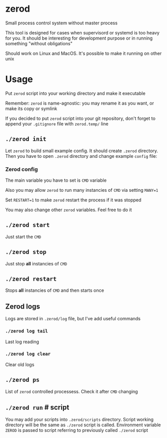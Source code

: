 # zerod

Small process control system without master process

This tool is designed for cases when supervisord or systemd is too heavy for you.
It should be interesting for development purpose or in running something
"without obligations"

Should work on Linux and MacOS. It's possible to make it running on other unix

# Usage

Put `zerod` script into your working directory and make it executable

Remember: `zerod` is name-agnostic: you may rename it as you want, or make
its copy or symlink

If you decided to put `zerod` script into your git repository, don't forget to
append your `.gitignore` file with `zerod.temp/` line

## `./zerod init`

Let `zerod` to build small example config. It should create `.zerod` directory.
Then you have to open `.zerod` directory and change example `config` file:

### Zerod config

The main variable you have to set is `CMD` variable

Also you may allow `zerod` to run many instancies of `CMD` via setting `MANY=1`

Set `RESTART=1` to make `zerod` restart the process if it was stopped

You may also change other `zerod` variables. Feel free to do it

## `./zerod start`

Just start the `CMD`

## `./zerod stop`

Just stop **all** instancies of `CMD`

## `./zerod restart`

Stops **all** instancies of `CMD` and then starts once

## Zerod logs

Logs are stored in `.zerod/log` file, but I've add useful commands

### `./zerod log tail`

Last log reading

### `./zerod log clear`

Clear old logs

## `./zerod ps`

List of `zerod` controlled processess. Check it after `CMD` changing

## `./zerod run`  # script

You may add your scripts into `.zerod/scripts` directory. Script working
directory will be the same as `./zerod` script is called. Environment variable
`ZEROD` is passed to script referring to previously called `./zerod` script
